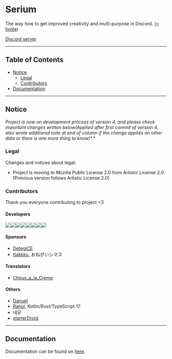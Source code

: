 # Serium

The way how to get improved creativity and multi-purpose in Discord. ([> Invite](https://discordapp.com/api/oauth2/authorize?client_id=429913480708096000&permissions=8&redirect_uri=https%3A%2F%2Fauthentication.seia.io%2Fdiscordapp&scope=bot))

[Discord server](https://discord.gg/vAEBXWY)

----

## Table of Contents

- [Notice](#notice)
  - [Legal](#legal)
  - [Contributors](#contributors)
- [Documentation](#documentation)

----

## Notice

**Project is now on development process of version 4, and please check important changes written below*(Applied after first commit of version 4, also wrote additional note at end of column if the change applies on other date or there is one more thing to know)*.**

### Legal

Changes and notices about legal:

- Project is moving to Mozilla Public License 2.0 from Artistic License 2.0. (Previous version follows Artistic License 2.0)

### Contributors

Thank you everyone contributing to project <3

#### Developers

[![](https://sourcerer.io/fame/Seia-Soto/Seia-Soto/Serium/images/0)](https://sourcerer.io/fame/Seia-Soto/Seia-Soto/Serium/links/0)[![](https://sourcerer.io/fame/Seia-Soto/Seia-Soto/Serium/images/1)](https://sourcerer.io/fame/Seia-Soto/Seia-Soto/Serium/links/1)[![](https://sourcerer.io/fame/Seia-Soto/Seia-Soto/Serium/images/2)](https://sourcerer.io/fame/Seia-Soto/Seia-Soto/Serium/links/2)[![](https://sourcerer.io/fame/Seia-Soto/Seia-Soto/Serium/images/3)](https://sourcerer.io/fame/Seia-Soto/Seia-Soto/Serium/links/3)[![](https://sourcerer.io/fame/Seia-Soto/Seia-Soto/Serium/images/4)](https://sourcerer.io/fame/Seia-Soto/Seia-Soto/Serium/links/4)[![](https://sourcerer.io/fame/Seia-Soto/Seia-Soto/Serium/images/5)](https://sourcerer.io/fame/Seia-Soto/Seia-Soto/Serium/links/5)[![](https://sourcerer.io/fame/Seia-Soto/Seia-Soto/Serium/images/6)](https://sourcerer.io/fame/Seia-Soto/Seia-Soto/Serium/links/6)[![](https://sourcerer.io/fame/Seia-Soto/Seia-Soto/Serium/images/7)](https://sourcerer.io/fame/Seia-Soto/Seia-Soto/Serium/links/7)

#### Sponsors

- [DetegiCE](https://github.com/DetegiCE)
- [ttakkku](https://github.com/ttakkku), おねがいシマス

#### Translators

- [Choux_a_la_Creme](https://discord.gg/9XYvKeT)

#### Others

- [Danuel](https://github.com/Danue1)
- [Ranol](https://github.com/RanolP), Kotlin/Rust/TypeScript ♡
- 네모
- [starterDroid](https://github.com/Bananamilk452)

----

## Documentation

Documentation can be found on [here](/docs).
